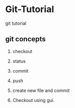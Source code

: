 # Git-Tutorial
git tutorial

## git concepts
1. checkout
2. status
3. commit
4. push

5. create new file and commit


6. Checkout using gui.